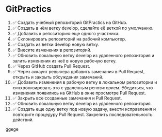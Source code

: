 # GitPractics

1.  ✅ Создать учебный репозиторий GitPractics на GitHub.
2.  ✅ Создать в нём ветку develop, сделайте её веткой по умолчанию.
3.  ✅ Добавить к репозиторию еще одного участника.
4.  ✅ Склонировать репозиторий на рабочий компьютер.
5.  ✅ Создать из ветки develop новую ветку.
6.  ✅ Внесите изменения в репозиторий.
7.  ✅ Обновить локальную ветку develop из удаленного репозитория и залить
изменения из неё в новую рабочую ветку.
8.  ✅ Через GitHub создать Pull Request.
9.  ✅ Через аккаунт ревьюера добавить замечания в Pull Request, открыть и закрыть обсуждения замечаний.
10. ✅ Добавить изменения в рабочую ветку в локальном репозитории и синхронизировать это с удаленным репозиторием. Убедиться, что изменения появились на GitHub в окне просмотре Pull Request.
11. ✅ Закрыть все созданные замечания и Pull Request.
12. ✅ Обновить локальную ветку develop из удаленного репозитория.
13. ✅ Создать еще одну ветку под новую задачу, внести исправления и повторите процедуру Pull Request. Закрепить последовательность действий.


ggege